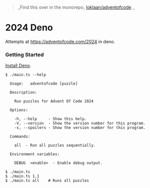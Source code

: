 > _Find this over in the monorepo, [loklaan/adventofcode](https://github.com/loklaan/adventofcode) _

# 2024 Deno

Attempts at https://adventofcode.com/2024 in deno.

### Getting Started

[Install Deno](https://deno.land/manual/getting_started/installation).

```text
$ ./main.ts --help

  Usage:   adventofcode [puzzle]

  Description:

    Run puzzles for Advent Of Code 2024

  Options:

    -h, --help     - Show this help.
    -V, --version  - Show the version number for this program.
    -s, --spoilers - Show the version number for this program.

  Commands:

    all  - Run all puzzles sequentially.

  Environment variables:

    DEBUG  <enable>  - Enable debug output.

$ ./main.ts
$ ./main.ts 1.1
$ ./main.ts all    # Runs all puzzles
```
